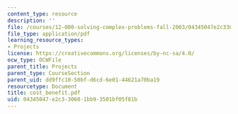 ```yaml
---
content_type: resource
description: ''
file: /courses/12-000-solving-complex-problems-fall-2003/04345047e2c330601bb93501bf05f81b_cost_benefit.pdf
file_type: application/pdf
learning_resource_types:
- Projects
license: https://creativecommons.org/licenses/by-nc-sa/4.0/
ocw_type: OCWFile
parent_title: Projects
parent_type: CourseSection
parent_uid: dd9ffc10-50bf-d6cd-6e01-44621a70ba19
resourcetype: Document
title: cost_benefit.pdf
uid: 04345047-e2c3-3060-1bb9-3501bf05f81b
---
```

